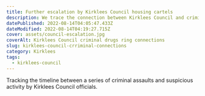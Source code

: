 ```yaml
---
title: Further escalation by Kirklees Council housing cartels
description: We trace the connection between Kirklees Council and criminal rings
datePublished: 2022-08-14T04:05:47.433Z
dateModified: 2022-08-14T04:19:27.715Z
cover: assets/council-escalation.jpg
coverAlt: Kirklees Council criminal drugs ring connections
slug: kirklees-council-crriminal-connections
category: Kirklees
tags:
  - kirklees-council
---
```

Tracking the timeline between a series of criminal assaults and suspicious activity by Kirklees Council officials.